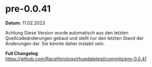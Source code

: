 # pre-0.0.41

**Datum:** 11.02.2023

Achtung Diese Version wurde automatisch aus den letzten Quellcodeänderungen gebaut und stellt nur den letzten Stand der Änderungen dar. Sie könnte daher instabil sein.

**Full Changelog**: https://github.com/RaceHorology/rhupdatetest/commits/pre-0.0.41